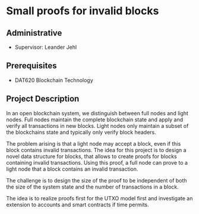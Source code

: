 # Small proofs for invalid blocks

## Administrative

- Supervisor: Leander Jehl

## Prerequisites

- DAT620 Blockchain Technology

## Project Description

In an open blockchain system, we distinguish between full nodes and light nodes.
Full nodes maintain the complete blockchain state and apply and verify all transactions in new blocks.
Light nodes only maintain a subset of the blockchains state and typically only verify block headers.

The problem arising is that a light node may accept a block, even if this block contains invalid transactions.
The idea for this project is to design a novel data structure for blocks, that allows to create proofs for blocks containing invalid transactions.
Using this proof, a full node can prove to a light node that a block contains an invalid transaction.

The challenge is to design the size of the proof to be independent of both the size of the system state and the number of transactions in a block.

The idea is to realize proofs first for the UTXO model first and investigate an extension to accounts and smart contracts if time permits.
